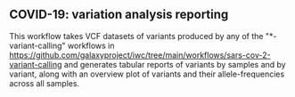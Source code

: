 COVID-19: variation analysis reporting
--------------------------------------

This workflow takes VCF datasets of variants produced by any of the
"*-variant-calling" workflows in
https://github.com/galaxyproject/iwc/tree/main/workflows/sars-cov-2-variant-calling
and generates tabular reports of variants by samples and by variant, along with
an overview plot of variants and their allele-frequencies across all samples.
